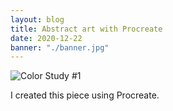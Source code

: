 ```yaml
---
layout: blog
title: Abstract art with Procreate
date: 2020-12-22
banner: "./banner.jpg"
---
```


<img class="responsive-img" src="./color_study_#1.jpg" alt="Color Study #1" />

I created this piece using Procreate.